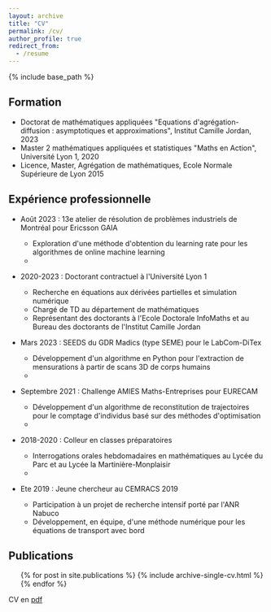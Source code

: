 ```yaml
---
layout: archive
title: "CV"
permalink: /cv/
author_profile: true
redirect_from:
  - /resume
---
```


{% include base_path %}

Formation
--------

* Doctorat de mathématiques appliquées "Equations d'agrégation-diffusion : asymptotiques et approximations", Institut Camille Jordan, 2023
* Master 2 mathématiques appliquées et statistiques "Maths en Action", Université Lyon 1, 2020
* Licence, Master, Agrégation de mathématiques, Ecole Normale Supérieure de Lyon 2015


Expérience professionnelle
--------

* Août 2023 : 13e atelier de résolution de problèmes industriels de Montréal pour Ericsson GAIA 
  * Exploration d'une méthode d'obtention du learning rate pour les algorithmes de online machine learning
  *

* 2020-2023 : Doctorant contractuel à l'Université Lyon 1
  * Recherche en équations aux dérivées partielles et simulation numérique 
  * Chargé de TD au département de mathématiques
  * Représentant des doctorants à l'Ecole Doctorale InfoMaths et au Bureau des doctorants de l'Institut Camille Jordan

* Mars 2023 : SEEDS du GDR Madics (type SEME) pour le LabCom-DiTex
  * Développement d'un algorithme en Python pour l'extraction de mensurations à partir de scans 3D de corps humains
  *

* Septembre 2021 : Challenge AMIES Maths-Entreprises pour EURECAM
  * Développement d'un algorithme de reconstitution de trajectoires pour le comptage d'individus basé sur des méthodes d'optimisation
  *

* 2018-2020 : Colleur en classes préparatoires
  * Interrogations orales hebdomadaires en mathématiques au Lycée du Parc et au Lycée la Martinière-Monplaisir
  *

* Ete 2019 : Jeune chercheur au CEMRACS 2019
  * Participation à un projet de recherche intensif porté par l'ANR Nabuco
  * Développement, en équipe, d'une méthode numérique pour les équations de transport avec bord


Publications
--------

  <ul>{% for post in site.publications %}
    {% include archive-single-cv.html %}
  {% endfor %}</ul>
  
<!-- Talks
--------
  <ul>{% for post in site.talks %}
    {% include archive-single-talk-cv.html %}
  {% endfor %}</ul>
   -->

<!--Teaching
--------

  <ul>{% for post in site.teaching %}
    {% include archive-single-cv.html %}
  {% endfor %}</ul>-->
  
CV en [pdf](https://strantien.github.io/files/cvTranTien.pdf)
